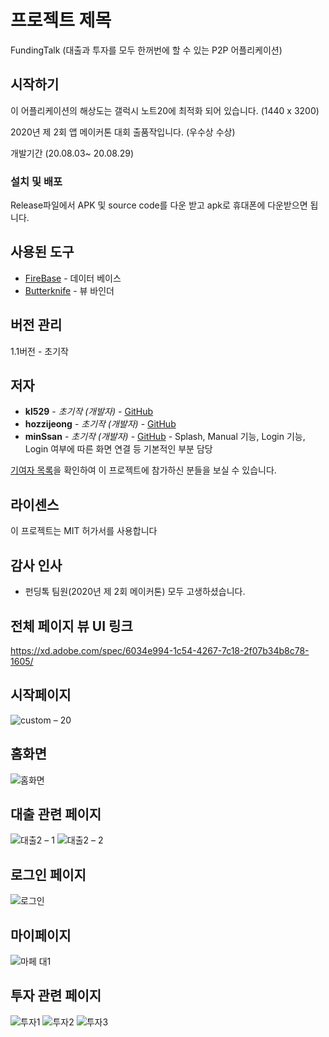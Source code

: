 # 프로젝트 제목

FundingTalk (대출과 투자를 모두 한꺼번에 할 수 있는 P2P 어플리케이션)

## 시작하기

이 어플리케이션의 해상도는 갤럭시 노트20에 최적화 되어 있습니다. (1440 x 3200)

2020년 제 2회 앱 메이커톤 대회 출품작입니다. (우수상 수상)

개발기간 (20.08.03~ 20.08.29)

### 설치 및 배포

Release파일에서 APK 및 source code를 다운 받고 apk로 휴대폰에 다운받으면 됩니다.

## 사용된 도구

* [FireBase](https://firebase.google.com/?hl=ko) - 데이터 베이스
* [Butterknife](https://github.com/JakeWharton/butterknife) - 뷰 바인더

## 버전 관리

1.1버전 - 초기작

## 저자

* **kl529** - *초기작 (개발자)* - [GitHub](https://github.com/kl529)
* **hozzijeong** - *초기작 (개발자)* - [GitHub](https://github.com/hozzijeong)
* **minSsan** - *초기작 (개발자)* - [GitHub](https://github.com/minSsan) - Splash, Manual 기능, Login 기능, Login 여부에 따른 화면 연결 등 기본적인 부분 담당


[기여자 목록](https://github.com/your/project/contributors)을 확인하여 이 프로젝트에 참가하신 분들을 보실 수 있습니다.

## 라이센스

이 프로젝트는 MIT 허가서를 사용합니다

## 감사 인사

* 펀딩톡 팀원(2020년 제 2회 메이커톤) 모두 고생하셨습니다.


## 전체 페이지 뷰 UI 링크
https://xd.adobe.com/spec/6034e994-1c54-4267-7c18-2f07b34b8c78-1605/

## 시작페이지

![custom – 20](https://user-images.githubusercontent.com/17926024/91626732-ce3ed780-e9ec-11ea-81b3-874170adbe22.png)

## 홈화면

![홈화면](https://user-images.githubusercontent.com/17926024/91626773-0e05bf00-e9ed-11ea-98a5-5728f294d936.png)

## 대출 관련 페이지

![대출2 – 1](https://user-images.githubusercontent.com/17926024/91626740-d860d600-e9ec-11ea-90b0-3ff3a0b2befe.png)
![대출2 – 2](https://user-images.githubusercontent.com/17926024/91626742-db5bc680-e9ec-11ea-98cf-ab6a2131bd33.png)

## 로그인 페이지

![로그인](https://user-images.githubusercontent.com/17926024/91626749-e44c9800-e9ec-11ea-996f-252f4a13cbcd.png)

## 마이페이지

![마페 대1](https://user-images.githubusercontent.com/17926024/91626751-e878b580-e9ec-11ea-8ad4-f14011d4f08e.png)

## 투자 관련 페이지

![투자1](https://user-images.githubusercontent.com/17926024/91626763-fcbcb280-e9ec-11ea-99e6-a1bf467b3951.png)
![투자2](https://user-images.githubusercontent.com/17926024/91626765-fe867600-e9ec-11ea-880e-cbd8ddc306f9.png)
![투자3](https://user-images.githubusercontent.com/17926024/91626766-00503980-e9ed-11ea-8a1d-35b8d1ded0ca.png)




